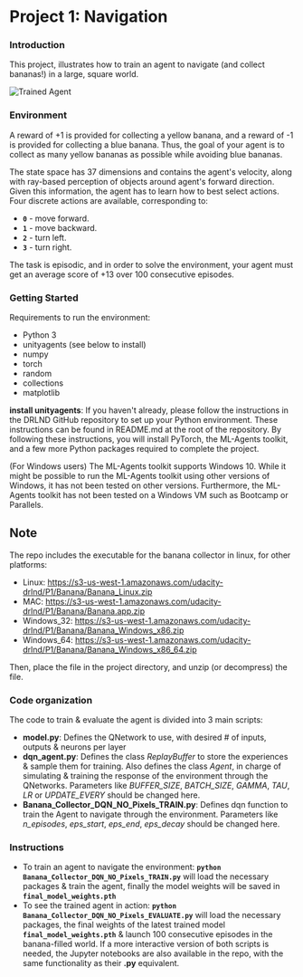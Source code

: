 [//]: # (Image References)

[image1]: https://user-images.githubusercontent.com/10624937/42135619-d90f2f28-7d12-11e8-8823-82b970a54d7e.gif "Trained Agent"

# Project 1: Navigation

### Introduction

This project, illustrates how to train an agent to navigate (and collect bananas!) in a large, square world.  

![Trained Agent][image1]

### Environment

A reward of +1 is provided for collecting a yellow banana, and a reward of -1 is provided for collecting a blue banana.  Thus, the goal of your agent is to collect as many yellow bananas as possible while avoiding blue bananas.  

The state space has 37 dimensions and contains the agent's velocity, along with ray-based perception of objects around agent's forward direction.  Given this information, the agent has to learn how to best select actions.  Four discrete actions are available, corresponding to:
- **`0`** - move forward.
- **`1`** - move backward.
- **`2`** - turn left.
- **`3`** - turn right.

The task is episodic, and in order to solve the environment, your agent must get an average score of +13 over 100 consecutive episodes.

### Getting Started

Requirements to run the environment:
- Python 3
- unityagents (see below to install)
- numpy
- torch
- random
- collections
- matplotlib

**install unityagents**: If you haven't already, please follow the instructions in the DRLND GitHub repository to set up your Python environment. These instructions can be found in README.md at the root of the repository. By following these instructions, you will install PyTorch, the ML-Agents toolkit, and a few more Python packages required to complete the project.

(For Windows users) The ML-Agents toolkit supports Windows 10. While it might be possible to run the ML-Agents toolkit using other versions of Windows, it has not been tested on other versions. Furthermore, the ML-Agents toolkit has not been tested on a Windows VM such as Bootcamp or Parallels. 

## Note

The repo includes the executable for the banana collector in linux, for other platforms:
- Linux: https://s3-us-west-1.amazonaws.com/udacity-drlnd/P1/Banana/Banana_Linux.zip
- MAC: https://s3-us-west-1.amazonaws.com/udacity-drlnd/P1/Banana/Banana.app.zip
- Windows_32: https://s3-us-west-1.amazonaws.com/udacity-drlnd/P1/Banana/Banana_Windows_x86.zip
- Windows_64: https://s3-us-west-1.amazonaws.com/udacity-drlnd/P1/Banana/Banana_Windows_x86_64.zip

Then, place the file in the project directory, and unzip (or decompress) the file.


### Code organization

The code to train & evaluate the agent is divided into 3 main scripts:
- **model.py**: Defines the QNetwork to use, with desired # of inputs, outputs & neurons per layer
- **dqn_agent.py**: Defines the class *ReplayBuffer* to store the experiences & sample them for training. Also defines the class *Agent*, in charge of simulating & training the response of the environment through the QNetworks. Parameters like *BUFFER_SIZE*, *BATCH_SIZE*, *GAMMA*, *TAU*, *LR* or *UPDATE_EVERY* should be changed here.
- **Banana_Collector_DQN_NO_Pixels_TRAIN.py**: Defines dqn function to train the Agent to navigate through the environment. Parameters like *n_episodes*, *eps_start*, *eps_end*, *eps_decay* should be changed here.


### Instructions

- To train an agent to navigate the environment: **`python Banana_Collector_DQN_NO_Pixels_TRAIN.py`** will load the necessary packages & train the agent, finally the model weights will be saved in **`final_model_weights.pth`**
- To see the trained agent in action: **`python Banana_Collector_DQN_NO_Pixels_EVALUATE.py`** will load the necessary packages, the final weights of the latest trained model **`final_model_weights.pth`** & launch 100 consecutive episodes in the banana-filled world.
 If a more interactive version of both scripts is needed, the Jupyter notebooks are also available in the repo, with the same functionality as their **.py** equivalent.

